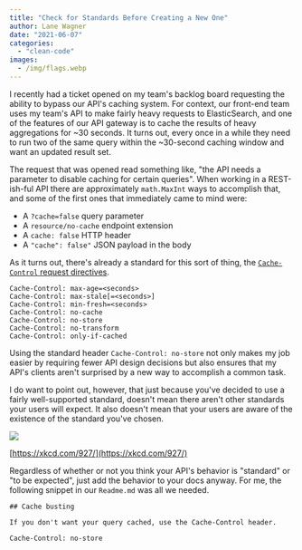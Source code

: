 ```yaml
---
title: "Check for Standards Before Creating a New One"
author: Lane Wagner
date: "2021-06-07"
categories: 
  - "clean-code"
images:
  - /img/flags.webp
---
```


I recently had a ticket opened on my team's backlog board requesting the ability to bypass our API's caching system. For context, our front-end team uses my team's API to make fairly heavy requests to ElasticSearch, and one of the features of our API gateway is to cache the results of heavy aggregations for ~30 seconds. It turns out, every once in a while they need to run two of the same query within the ~30-second caching window and want an updated result set.

The request that was opened read something like, "the API needs a parameter to disable caching for certain queries". When working in a REST-ish-ful API there are approximately `math.MaxInt` ways to accomplish that, and some of the first ones that immediately came to mind were:

- A `?cache=false` query parameter
- A `resource/no-cache` endpoint extension
- A `cache: false` HTTP header
- A `"cache": false"` JSON payload in the body

As it turns out, there's already a standard for this sort of thing, the [`Cache-Control` request directives](https://developer.mozilla.org/en-US/docs/Web/HTTP/Headers/Cache-Control#cache_request_directives).

```
Cache-Control: max-age=<seconds>
Cache-Control: max-stale[=<seconds>]
Cache-Control: min-fresh=<seconds>
Cache-Control: no-cache
Cache-Control: no-store
Cache-Control: no-transform
Cache-Control: only-if-cached
```

Using the standard header `Cache-Control: no-store` not only makes my job easier by requiring fewer API design decisions but also ensures that my API's clients aren't surprised by a new way to accomplish a common task.

I do want to point out, however, that just because you've decided to use a fairly well-supported standard, doesn't mean there aren't other standards your users will expect. It also doesn't mean that your users are aware of the existence of the standard you've chosen.

![](/img/standards.png)

[https://xkcd.com/927/](https://xkcd.com/927/)

Regardless of whether or not you think your API's behavior is "standard" or "to be expected", just add the behavior to your docs anyway. For me, the following snippet in our `Readme.md` was all we needed.

```
## Cache busting

If you don't want your query cached, use the Cache-Control header.

Cache-Control: no-store
```
